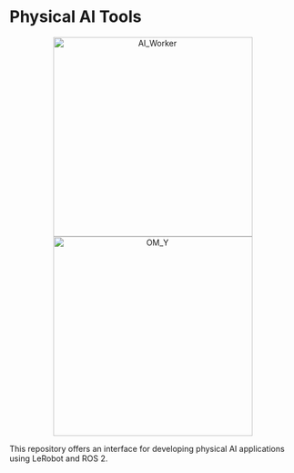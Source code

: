 # Physical AI Tools

<p align="center">
  <img src="https://cdn.klnews.co.kr/news/photo/202504/316308_58702_2524.png" alt="AI_Worker" height="350"/>
  <img src="https://cdn11.bigcommerce.com/s-76o5u/images/stencil/original/uploaded_images/229751-232249-1155.png?t=1733856376" alt="OM_Y" height="350"/>
</p>


This repository offers an interface for developing physical AI applications using LeRobot and ROS 2.